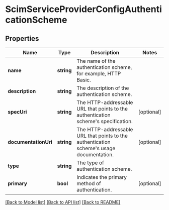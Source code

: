 # ScimServiceProviderConfigAuthenticationScheme

## Properties
Name | Type | Description | Notes
------------ | ------------- | ------------- | -------------
**name** | **string** | The name of the authentication scheme, for example, HTTP Basic. | 
**description** | **string** | The description of the authentication scheme. | 
**specUri** | **string** | The HTTP-addressable URL that points to the authentication scheme&#39;s specification. | [optional] 
**documentationUri** | **string** | The HTTP-addressable URL that points to the authentication scheme&#39;s usage documentation. | [optional] 
**type** | **string** | The type of authentication scheme. | 
**primary** | **bool** | Indicates the primary method of authentication. | [optional] 

[[Back to Model list]](../README.md#documentation-for-models) [[Back to API list]](../README.md#documentation-for-api-endpoints) [[Back to README]](../README.md)


